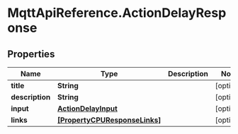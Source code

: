# MqttApiReference.ActionDelayResponse

## Properties

Name | Type | Description | Notes
------------ | ------------- | ------------- | -------------
**title** | **String** |  | [optional] 
**description** | **String** |  | [optional] 
**input** | [**ActionDelayInput**](ActionDelayInput.md) |  | [optional] 
**links** | [**[PropertyCPUResponseLinks]**](PropertyCPUResponseLinks.md) |  | [optional] 



